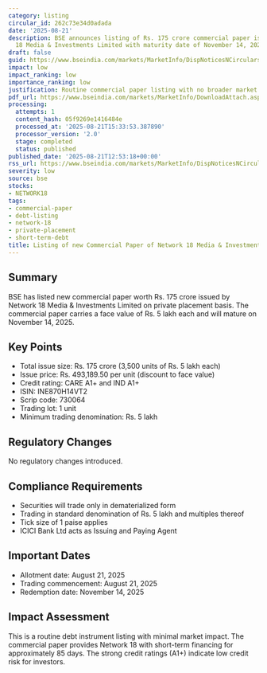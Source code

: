 ```yaml
---
category: listing
circular_id: 262c73e34d0adada
date: '2025-08-21'
description: BSE announces listing of Rs. 175 crore commercial paper issued by Network
  18 Media & Investments Limited with maturity date of November 14, 2025.
draft: false
guid: https://www.bseindia.com/markets/MarketInfo/DispNoticesNCirculars.aspx?Noticeid={71B4B095-C1D7-421E-AA53-5C8CBA46ADD6}&noticeno=20250821-42&dt=08/21/2025&icount=42&totcount=63&flag=0
impact: low
impact_ranking: low
importance_ranking: low
justification: Routine commercial paper listing with no broader market implications
pdf_url: https://www.bseindia.com/markets/MarketInfo/DownloadAttach.aspx?id=20250821-42&attachedId=
processing:
  attempts: 1
  content_hash: 05f9269e1416484e
  processed_at: '2025-08-21T15:33:53.387890'
  processor_version: '2.0'
  stage: completed
  status: published
published_date: '2025-08-21T12:53:18+00:00'
rss_url: https://www.bseindia.com/markets/MarketInfo/DispNoticesNCirculars.aspx?Noticeid={71B4B095-C1D7-421E-AA53-5C8CBA46ADD6}&noticeno=20250821-42&dt=08/21/2025&icount=42&totcount=63&flag=0
severity: low
source: bse
stocks:
- NETWORK18
tags:
- commercial-paper
- debt-listing
- network-18
- private-placement
- short-term-debt
title: Listing of new Commercial Paper of Network 18 Media & Investments Limited
---
```


## Summary

BSE has listed new commercial paper worth Rs. 175 crore issued by Network 18 Media & Investments Limited on private placement basis. The commercial paper carries a face value of Rs. 5 lakh each and will mature on November 14, 2025.

## Key Points

- Total issue size: Rs. 175 crore (3,500 units of Rs. 5 lakh each)
- Issue price: Rs. 493,189.50 per unit (discount to face value)
- Credit rating: CARE A1+ and IND A1+
- ISIN: INE870H14VT2
- Scrip code: 730064
- Trading lot: 1 unit
- Minimum trading denomination: Rs. 5 lakh

## Regulatory Changes

No regulatory changes introduced.

## Compliance Requirements

- Securities will trade only in dematerialized form
- Trading in standard denomination of Rs. 5 lakh and multiples thereof
- Tick size of 1 paise applies
- ICICI Bank Ltd acts as Issuing and Paying Agent

## Important Dates

- Allotment date: August 21, 2025
- Trading commencement: August 21, 2025
- Redemption date: November 14, 2025

## Impact Assessment

This is a routine debt instrument listing with minimal market impact. The commercial paper provides Network 18 with short-term financing for approximately 85 days. The strong credit ratings (A1+) indicate low credit risk for investors.